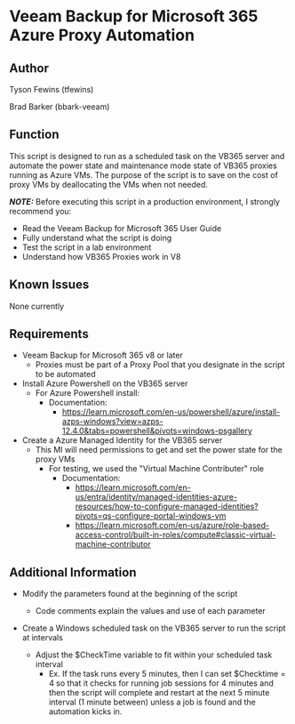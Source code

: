 # Veeam Backup for Microsoft 365 Azure Proxy Automation

## Author

Tyson Fewins (tfewins)

Brad Barker (bbark-veeam)

## Function

This script is designed to run as a scheduled task on the VB365 server and automate the power state and maintenance mode state of VB365 proxies running as Azure VMs. The purpose of the script is to save on the cost of proxy VMs by deallocating the VMs when not needed. 

***NOTE:*** Before executing this script in a production environment, I strongly recommend you:

* Read the Veeam Backup for Microsoft 365 User Guide
* Fully understand what the script is doing
* Test the script in a lab environment
* Understand how VB365 Proxies work in V8

## Known Issues

None currently

## Requirements

* Veeam Backup for Microsoft 365 v8 or later
  * Proxies must be part of a Proxy Pool that you designate in the script to be automated
* Install Azure Powershell on the VB365 server
  * For Azure Powershell install:
    * Documentation:
	  * https://learn.microsoft.com/en-us/powershell/azure/install-azps-windows?view=azps-12.4.0&tabs=powershell&pivots=windows-psgallery
* Create a Azure Managed Identity for the VB365 server
  * This MI will need permissions to get and set the power state for the proxy VMs
    * For testing, we used the "Virtual Machine Contributer" role
    	* Documentation:
    		* https://learn.microsoft.com/en-us/entra/identity/managed-identities-azure-resources/how-to-configure-managed-identities?pivots=qs-configure-portal-windows-vm
    		* https://learn.microsoft.com/en-us/azure/role-based-access-control/built-in-roles/compute#classic-virtual-machine-contributor

## Additional Information

* Modify the parameters found at the beginning of the script
  * Code comments explain the values and use of each parameter

* Create a Windows scheduled task on the VB365 server to run the script at intervals
  * Adjust the $CheckTime variable to fit within your scheduled task interval
    * Ex. If the task runs every 5 minutes, then I can set $Checktime = 4 so that it checks for running job sessions for 4 minutes and then the script will complete and restart at the next 5 minute interval (1 minute between) unless a job is found and the automation kicks in. 
